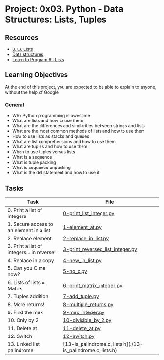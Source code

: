 # Project: 0x03. Python - Data Structures: Lists, Tuples

## Resources

* [3.1.3. Lists](https://docs.python.org/3/tutorial/introduction.html#lists)
* [Data structures](https://docs.python.org/3/tutorial/datastructures.html)
* [Learn to Program 6 : Lists](https://www.youtube.com/watch?v=A1HUzrvS-Pw&ab_channel=DerekBanas)
## Learning Objectives
At the end of this project, you are expected to be able to explain to anyone, without the help of Google

### General

* Why Python programming is awesome
* What are lists and how to use them
* What are the differences and similarities between strings and lists
* What are the most common methods of lists and how to use them
* How to use lists as stacks and queues
* What are list comprehensions and how to use them
* What are tuples and how to use them
* When to use tuples versus lists
* What is a sequence
* What is tuple packing
* What is sequence unpacking
* What is the del statement and how to use it
## Tasks

| Task | File |
| ---- | ---- |
| 0. Print a list of integers | [0-print_list_integer.py](./0-print_list_integer.py) |
| 1. Secure access to an element in a list | [1-element_at.py](./1-element_at.py) |
| 2. Replace element | [2-replace_in_list.py](./2-replace_in_list.py) |
| 3. Print a list of integers... in reverse! | [3-print_reversed_list_integer.py](./3-print_reversed_list_integer.py) |
| 4. Replace in a copy | [4-new_in_list.py](./4-new_in_list.py) |
| 5. Can you C me now? | [5-no_c.py](./5-no_c.py) |
| 6. Lists of lists = Matrix | [6-print_matrix_integer.py](./6-print_matrix_integer.py) |
| 7. Tuples addition | [7-add_tuple.py](./7-add_tuple.py) |
| 8. More returns! | [8-multiple_returns.py](./8-multiple_returns.py) |
| 9. Find the max | [9-max_integer.py](./9-max_integer.py) |
| 10. Only by 2 | [10-divisible_by_2.py](./10-divisible_by_2.py) |
| 11. Delete at | [11-delete_at.py](./11-delete_at.py) |
| 12. Switch | [12-switch.py](./12-switch.py) |
| 13. Linked list palindrome | [13-is_palindrome.c, lists.h](./13-is_palindrome.c, lists.h) |
